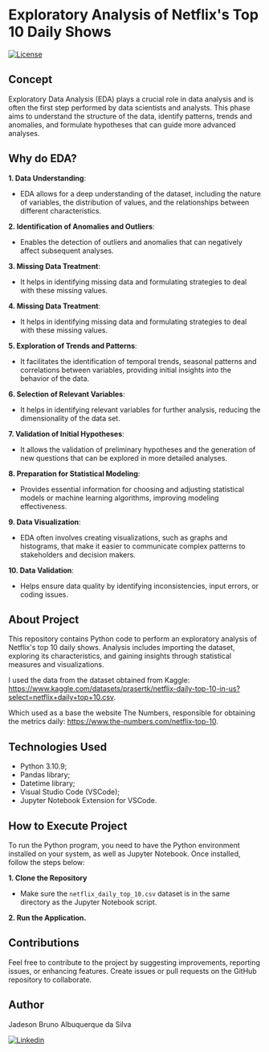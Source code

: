 # Exploratory Analysis of Netflix's Top 10 Daily Shows

[![License](https://img.shields.io/npm/l/react)](https://github.com/JadesonBruno/exploratory-analysis-of-the-netflix-top-10-daily-shows/blob/main/LICENSE)

## Concept

Exploratory Data Analysis (EDA) plays a crucial role in data analysis and is often the first step performed by data scientists and analysts. This phase aims to understand the structure of the data, identify patterns, trends and anomalies, and formulate hypotheses that can guide more advanced analyses.

## Why do EDA?

**1. Data Understanding**:

- EDA allows for a deep understanding of the dataset, including the nature of variables, the distribution of values, and the relationships between different characteristics.

**2. Identification of Anomalies and Outliers**:

- Enables the detection of outliers and anomalies that can negatively affect subsequent analyses.

**3. Missing Data Treatment**:

- It helps in identifying missing data and formulating strategies to deal with these missing values.

**4. Missing Data Treatment**:

- It helps in identifying missing data and formulating strategies to deal with these missing values.

**5. Exploration of Trends and Patterns**:

- It facilitates the identification of temporal trends, seasonal patterns and correlations between variables, providing initial insights into the behavior of the data.

**6. Selection of Relevant Variables**:

- It helps in identifying relevant variables for further analysis, reducing the dimensionality of the data set.

**7. Validation of Initial Hypotheses**:

- It allows the validation of preliminary hypotheses and the generation of new questions that can be explored in more detailed analyses.

**8. Preparation for Statistical Modeling**:

- Provides essential information for choosing and adjusting statistical models or machine learning algorithms, improving modeling effectiveness.

**9. Data Visualization**:

- EDA often involves creating visualizations, such as graphs and histograms, that make it easier to communicate complex patterns to stakeholders and decision makers.

**10. Data Validation**:

- Helps ensure data quality by identifying inconsistencies, input errors, or coding issues.

## About Project

This repository contains Python code to perform an exploratory analysis of Netflix's top 10 daily shows. Analysis includes importing the dataset, exploring its characteristics, and gaining insights through statistical measures and visualizations.

I used the data from the dataset obtained from Kaggle: https://www.kaggle.com/datasets/prasertk/netflix-daily-top-10-in-us?select=netflix+daily+top+10.csv.

Which used as a base the website The Numbers, responsible for obtaining the metrics daily: https://www.the-numbers.com/netflix-top-10.

## Technologies Used

- Python 3.10.9;
- Pandas library;
- Datetime library;
- Visual Studio Code (VSCode);
- Jupyter Notebook Extension for VSCode.

## How to Execute Project

To run the Python program, you need to have the Python environment installed on your system, as well as Jupyter Notebook. Once installed, follow the steps below:

**1. Clone the Repository**
   
- Make sure the `netflix_daily_top_10.csv` dataset is in the same directory as the Jupyter Notebook script.
  
**2. Run the Application.**

## Contributions

Feel free to contribute to the project by suggesting improvements, reporting issues, or enhancing features. Create issues or pull requests on the GitHub repository to collaborate.

## Author

Jadeson Bruno Albuquerque da Silva

[![Linkedin](https://img.shields.io/badge/LinkedIn-0077B5?style=for-the-badge&logo=linkedin&logoColor=white)](https://www.linkedin.com/in/jadeson-bruno-228450101/)




